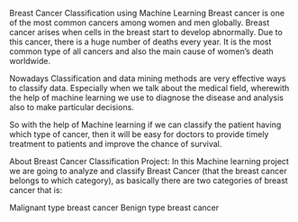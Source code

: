 Breast Cancer Classification using Machine Learning
Breast cancer is one of the most common cancers among women and men globally. Breast cancer arises when cells in the breast start to develop abnormally. Due to this cancer, there is a huge number of deaths every year. It is the most common type of all cancers and also the main cause of women’s death worldwide.

Nowadays Classification and data mining methods are very effective ways to classify data. Especially when we talk about the medical field, wherewith the help of machine learning we use to diagnose the disease and analysis also to make particular decisions.

So with the help of Machine learning if we can classify the patient having which type of cancer, then it will be easy for doctors to provide timely treatment to patients and improve the chance of survival.

About Breast Cancer Classification Project:
In this Machine learning project we are going to analyze and classify Breast Cancer (that the breast cancer belongs to which category), as basically there are two categories of breast cancer that is:

Malignant type breast cancer
Benign type breast cancer
